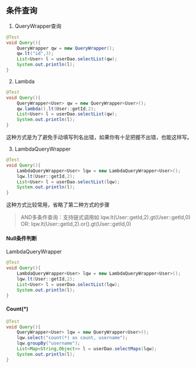 ## 条件查询
1. QueryWrapper查询
```java
@Test  
void Query(){  
    QueryWrapper qw = new QueryWrapper();  
    qw.lt("id",3);  
    List<User> l = userDao.selectList(qw);  
    System.out.println(l);  
}
```

2. Lambda
```java
@Test  
void Query(){  
    QueryWrapper<User> qw = new QueryWrapper<User>();  
    qw.lambda().lt(User::getId,2);  
    List<User> l = userDao.selectList(qw);  
    System.out.println(l);  
}
```
这种方式是为了避免手动填写列名出错，如果你有十足把握不出错，也能这样写。

3. LambdaQueryWrapper
```java
@Test  
void Query(){  
    LambdaQueryWrapper<User> lqw = new LambdaQueryWrapper<User>();  
    lqw.lt(User::getId,2);  
    List<User> l = userDao.selectList(lqw);  
    System.out.println(l);  
}
```
这种方式比较常用，省略了第二种方式的步骤

> AND多条件查询：支持链式调用如 lqw.lt(User::getId,2).gt(User::getId,0)
> OR: lqw.lt(User::getId,2).or().gt(User::getId,0)


#### Null条件判断
LambdaQueryWrapper
```java
@Test  
void Query(){  
    LambdaQueryWrapper<User> lqw = new LambdaQueryWrapper<User>();  
    lqw.lt(User::getId,2);  
    List<User> l = userDao.selectList(lqw);  
    System.out.println(l);  
}
```

#### Count(\*)
```java
@Test  
void Query(){  
    QueryWrapper<User> lqw = new QueryWrapper<User>();  
    lqw.select("count(*) as count, username");  
    lqw.groupBy("username");  
    List<Map<String,Object>> l = userDao.selectMaps(lqw);  
    System.out.println(l);  
}
```